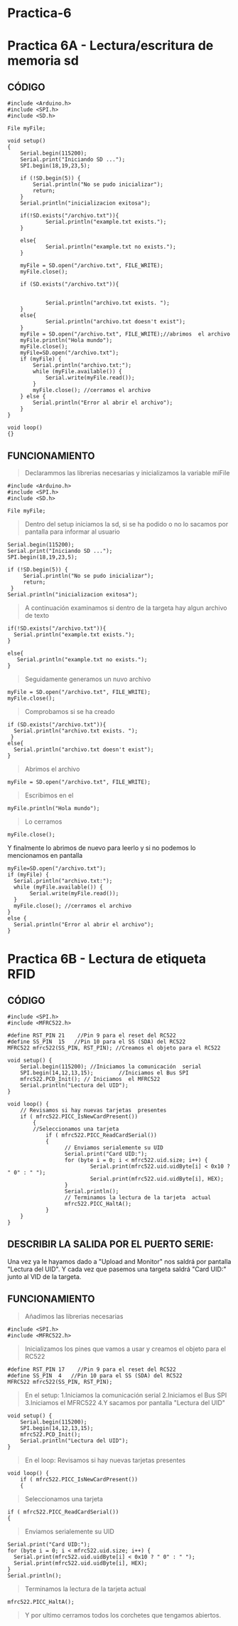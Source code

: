 # Practica-6

# Practica 6A - Lectura/escritura de memoria sd

## CÓDIGO
```
#include <Arduino.h>
#include <SPI.h>
#include <SD.h>

File myFile;

void setup()
{
    Serial.begin(115200);
    Serial.print("Iniciando SD ...");
    SPI.begin(18,19,23,5);

    if (!SD.begin(5)) {
        Serial.println("No se pudo inicializar");
        return;
    }
    Serial.println("inicializacion exitosa");
    
    if(!SD.exists("/archivo.txt")){
            Serial.println("example.txt exists.");
    }

    else{
            Serial.println("example.txt no exists.");
    }

    myFile = SD.open("/archivo.txt", FILE_WRITE);
    myFile.close();

    if (SD.exists("/archivo.txt")){


            Serial.println("archivo.txt exists. ");
    }
    else{
            Serial.println("archivo.txt doesn't exist");
    }
    myFile = SD.open("/archivo.txt", FILE_WRITE);//abrimos  el archivo 
    myFile.println("Hola mundo");
    myFile.close();
    myFile=SD.open("/archivo.txt");
    if (myFile) {
        Serial.println("archivo.txt:");
        while (myFile.available()) {
            Serial.write(myFile.read());
        }
        myFile.close(); //cerramos el archivo
    } else {
        Serial.println("Error al abrir el archivo");
    }
}

void loop()
{}
```

## FUNCIONAMIENTO

> Declarammos las librerias necesarias y inicializamos la variable miFile
```
#include <Arduino.h>
#include <SPI.h>
#include <SD.h>

File myFile;
```
> Dentro del setup iniciamos la sd, si se ha podido o no lo sacamos por pantalla para informar al usuario
```
Serial.begin(115200);
Serial.print("Iniciando SD ...");
SPI.begin(18,19,23,5);

if (!SD.begin(5)) {
     Serial.println("No se pudo inicializar");
     return;
 }
Serial.println("inicializacion exitosa");
```
> A continuación examinamos si dentro de la targeta hay algun archivo de texto
```
if(!SD.exists("/archivo.txt")){
  Serial.println("example.txt exists.");
}

else{
   Serial.println("example.txt no exists.");
}
```
> Seguidamente generamos un nuvo archivo
```
myFile = SD.open("/archivo.txt", FILE_WRITE);
myFile.close();
```
> Comprobamos si se ha creado
```
if (SD.exists("/archivo.txt")){
  Serial.println("archivo.txt exists. ");
 }
else{
  Serial.println("archivo.txt doesn't exist");
}
```
> Abrimos el archivo
```
myFile = SD.open("/archivo.txt", FILE_WRITE);
```
> Escribimos en el 
```
myFile.println("Hola mundo");
```
> Lo cerramos
```
myFile.close();
```
Y finalmente lo abrimos de nuevo para leerlo y si no podemos lo mencionamos en pantalla
```
myFile=SD.open("/archivo.txt");
if (myFile) {
  Serial.println("archivo.txt:");
  while (myFile.available()) {
       Serial.write(myFile.read());
  }
  myFile.close(); //cerramos el archivo
} 
else {
  Serial.println("Error al abrir el archivo");
}
```

# Practica 6B - Lectura de etiqueta RFID

## CÓDIGO
```
#include <SPI.h>
#include <MFRC522.h>

#define RST_PIN	21    //Pin 9 para el reset del RC522
#define SS_PIN	15   //Pin 10 para el SS (SDA) del RC522
MFRC522 mfrc522(SS_PIN, RST_PIN); //Creamos el objeto para el RC522

void setup() {
	Serial.begin(115200); //Iniciamos la comunicación  serial
	SPI.begin(14,12,13,15);        //Iniciamos el Bus SPI
	mfrc522.PCD_Init(); // Iniciamos  el MFRC522
	Serial.println("Lectura del UID");
}

void loop() {
	// Revisamos si hay nuevas tarjetas  presentes
	if ( mfrc522.PICC_IsNewCardPresent()) 
        {  
  		//Seleccionamos una tarjeta
            if ( mfrc522.PICC_ReadCardSerial()) 
            {
                  // Enviamos serialemente su UID
                  Serial.print("Card UID:");
                  for (byte i = 0; i < mfrc522.uid.size; i++) {
                          Serial.print(mfrc522.uid.uidByte[i] < 0x10 ? " 0" : " ");
                          Serial.print(mfrc522.uid.uidByte[i], HEX);   
                  } 
                  Serial.println();
                  // Terminamos la lectura de la tarjeta  actual
                  mfrc522.PICC_HaltA();         
            }      
	}	
}
```

## DESCRIBIR LA SALIDA POR EL PUERTO SERIE:

Una vez ya le hayamos dado a "Upload and Monitor" nos saldrá por pantalla "Lectura del UID". Y cada vez que pasemos una targeta saldrá "Card UID:" junto al VID de la targeta.

## FUNCIONAMIENTO

> Añadimos las librerias necesarias
```
#include <SPI.h>
#include <MFRC522.h>
```
> Inicializamos los pines que vamos a usar y creamos el objeto para el RC522
```
#define RST_PIN	17    //Pin 9 para el reset del RC522
#define SS_PIN	4   //Pin 10 para el SS (SDA) del RC522
MFRC522 mfrc522(SS_PIN, RST_PIN); 
```
> En el setup:
> 1.Iniciamos la comunicación serial
> 2.Iniciamos el Bus SPI
> 3.Iniciamos  el MFRC522
> 4.Y sacamos por pantalla "Lectura del UID"
```
void setup() {
	Serial.begin(115200);
	SPI.begin(14,12,13,15);
	mfrc522.PCD_Init();
	Serial.println("Lectura del UID");
}
```
> En el loop:
> Revisamos si hay nuevas tarjetas  presentes
```
void loop() {
	if ( mfrc522.PICC_IsNewCardPresent()) 
    {
```
> Seleccionamos una tarjeta
```
if ( mfrc522.PICC_ReadCardSerial()) 
{
```
> Enviamos serialemente su UID
```
Serial.print("Card UID:");
for (byte i = 0; i < mfrc522.uid.size; i++) {
  Serial.print(mfrc522.uid.uidByte[i] < 0x10 ? " 0" : " ");
  Serial.print(mfrc522.uid.uidByte[i], HEX);   
} 
Serial.println();
```
> Terminamos la lectura de la tarjeta  actual
```
mfrc522.PICC_HaltA();  
```
> Y por ultimo cerramos todos los corchetes que tengamos abiertos.
